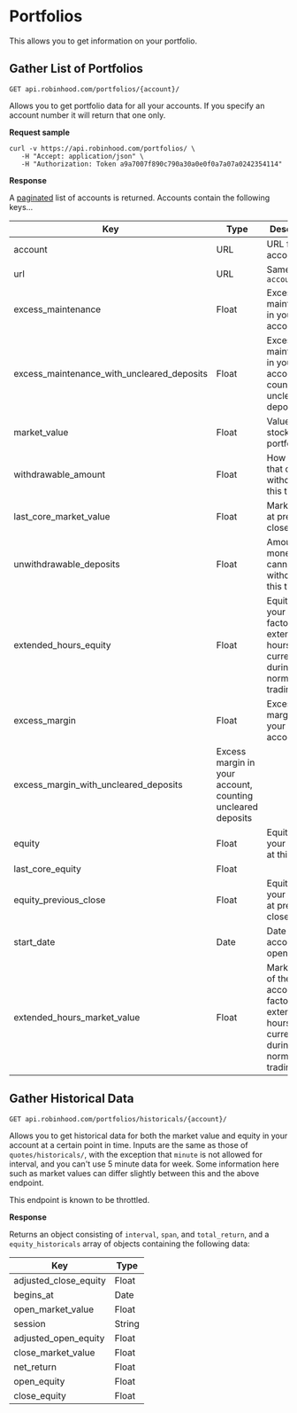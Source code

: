 # Portfolios

This allows you to get information on your portfolio.

## Gather List of Portfolios
`GET api.robinhood.com/portfolios/{account}/`

Allows you to get portfolio data for all your accounts. If you specify an account number it will return that one only.

**Request sample**

```
curl -v https://api.robinhood.com/portfolios/ \
   -H "Accept: application/json" \
   -H "Authorization: Token a9a7007f890c790a30a0e0f0a7a07a0242354114"
```

**Response**

A [paginated](#pagination) list of accounts is returned. Accounts contain the following keys...

| Key                           | Type     | Description |
|-------------------------------|----------|-------------|
| account                        | URL      | URL for this account |
| url                            | URL      | Same as `account` |
| excess_maintenance             | Float    | Excess maintainence in your accout |
| excess_maintenance_with_uncleared_deposits     | Float    | Excess maintainence in your accout, counting uncleared deposits |
| market_value                   | Float    | Value of all stocks in portfolio |
| withdrawable_amount            | Float    | How much that can be withdrawn at this time |
| last_core_market_value         | Float    | Market value at previous close |
| unwithdrawable_deposits        | Float    | Amount of money you cannot withdraw at this time |
| extended_hours_equity          | Float    | Equity in your account factoring in extended hours. `null` if currently during normal trading hours |
| excess_margin                  | Float    | Excess margin in your account. |
| excess_margin_with_uncleared_deposits     | Excess margin in your account, counting uncleared deposits |
| equity                          | Float    | Equity in your account at this time. |
| last_core_equity                | Float    | |
| equity_previous_close           | Float    | Equity in your account at previous close. |
| start_date                      | Date     | Date this account was opened |
| extended_hours_market_value     | Float    | Market value of the account factoring in extended hours. `null` if currently during normal trading hours  |

## Gather Historical Data
`GET api.robinhood.com/portfolios/historicals/{account}/`

Allows you to get historical data for both the market value and equity in your account at a certain point in time. Inputs are the same as those of `quotes/historicals/`, with the exception that `minute` is not allowed for interval, and you can't use 5 minute data for week. Some information here such as market values can differ slightly between this and the above endpoint.

This endpoint is known to be throttled.

**Response**

Returns an object consisting of `interval`, `span`, and `total_return`, and a `equity_historicals` array of objects containing the following data:

| Key                           | Type    |
|-------------------------------|---------|
| adjusted_close_equity | Float |
| begins_at |  Date |
| open_market_value |  Float |
| session |  String |
| adjusted_open_equity |  Float |
| close_market_value |  Float |
| net_return |  Float |
| open_equity |  Float |
| close_equity |  Float |
